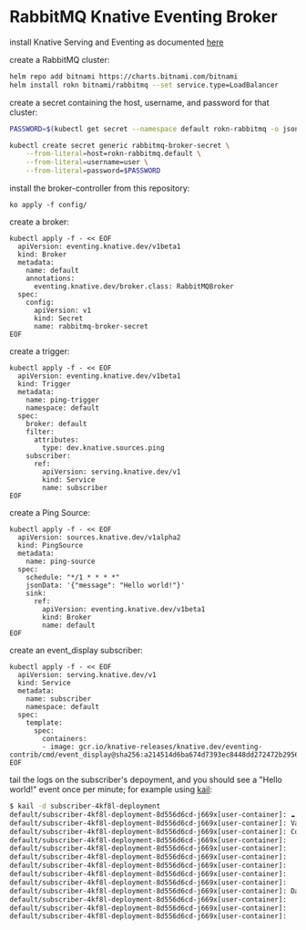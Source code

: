 # RabbitMQ Knative Eventing Broker

install Knative Serving and Eventing as documented [here](https://knative.dev/docs/install/any-kubernetes-cluster/)

create a RabbitMQ cluster:
```sh
helm repo add bitnami https://charts.bitnami.com/bitnami
helm install rokn bitnami/rabbitmq --set service.type=LoadBalancer
```

create a secret containing the host, username, and password for that cluster:
```sh
PASSWORD=$(kubectl get secret --namespace default rokn-rabbitmq -o jsonpath="{.data.rabbitmq-password}" | base64 --decode)

kubectl create secret generic rabbitmq-broker-secret \
    --from-literal=host=rokn-rabbitmq.default \
    --from-literal=username=user \
    --from-literal=password=$PASSWORD
```

install the broker-controller from this repository:
```
ko apply -f config/
```

create a broker:

```
kubectl apply -f - << EOF
  apiVersion: eventing.knative.dev/v1beta1
  kind: Broker
  metadata:
    name: default
    annotations:
      eventing.knative.dev/broker.class: RabbitMQBroker
  spec:
    config:
      apiVersion: v1
      kind: Secret
      name: rabbitmq-broker-secret
EOF
```

create a trigger:
```
kubectl apply -f - << EOF
  apiVersion: eventing.knative.dev/v1beta1
  kind: Trigger
  metadata:
    name: ping-trigger
    namespace: default
  spec:
    broker: default
    filter:
      attributes:
        type: dev.knative.sources.ping
    subscriber:
      ref:
        apiVersion: serving.knative.dev/v1
        kind: Service
        name: subscriber
EOF
```

create a Ping Source:
```
kubectl apply -f - << EOF
  apiVersion: sources.knative.dev/v1alpha2
  kind: PingSource
  metadata:
    name: ping-source
  spec:
    schedule: "*/1 * * * *"
    jsonData: '{"message": "Hello world!"}'
    sink:
      ref:
        apiVersion: eventing.knative.dev/v1beta1
        kind: Broker
        name: default
EOF
```

create an event_display subscriber:
```
kubectl apply -f - << EOF
  apiVersion: serving.knative.dev/v1
  kind: Service
  metadata:
    name: subscriber
    namespace: default
  spec:
    template:
      spec:
        containers:
        - image: gcr.io/knative-releases/knative.dev/eventing-contrib/cmd/event_display@sha256:a214514d6ba674d7393ec8448dd272472b2956207acb3f83152d3071f0ab1911
EOF
```

tail the logs on the subscriber's depoyment, and you should see a "Hello world!" event once per minute; for example using [kail](https://github.com/boz/kail):

```sh
$ kail -d subscriber-4kf8l-deployment
default/subscriber-4kf8l-deployment-8d556d6cd-j669x[user-container]: ☁️  cloudevents.Event
default/subscriber-4kf8l-deployment-8d556d6cd-j669x[user-container]: Validation: valid
default/subscriber-4kf8l-deployment-8d556d6cd-j669x[user-container]: Context Attributes,
default/subscriber-4kf8l-deployment-8d556d6cd-j669x[user-container]:   specversion: 1.0
default/subscriber-4kf8l-deployment-8d556d6cd-j669x[user-container]:   type: dev.knative.sources.ping
default/subscriber-4kf8l-deployment-8d556d6cd-j669x[user-container]:   source: /apis/v1/namespaces/default/pingsources/ping-source
default/subscriber-4kf8l-deployment-8d556d6cd-j669x[user-container]:   id: 1fec78d7-20c2-459f-ac5e-8a797ca7bcdd
default/subscriber-4kf8l-deployment-8d556d6cd-j669x[user-container]:   time: 2020-05-13T17:19:00.000374701Z
default/subscriber-4kf8l-deployment-8d556d6cd-j669x[user-container]:   datacontenttype: application/json
default/subscriber-4kf8l-deployment-8d556d6cd-j669x[user-container]: Data,
default/subscriber-4kf8l-deployment-8d556d6cd-j669x[user-container]:   {
default/subscriber-4kf8l-deployment-8d556d6cd-j669x[user-container]:     "message": "Hello world!"
default/subscriber-4kf8l-deployment-8d556d6cd-j669x[user-container]:   }
```
